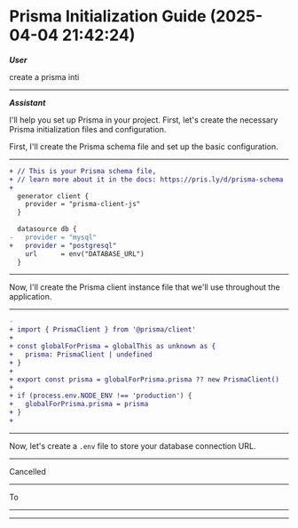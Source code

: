 <!-- Generated by SpecStory -->

# Prisma Initialization Guide (2025-04-04 21:42:24)

_**User**_

create a prisma inti

---

_**Assistant**_

I'll help you set up Prisma in your project. First, let's create the necessary Prisma initialization files and configuration.

First, I'll create the Prisma schema file and set up the basic configuration.

---

```diff
+ // This is your Prisma schema file,
+ // learn more about it in the docs: https://pris.ly/d/prisma-schema
+ 
  generator client {
    provider = "prisma-client-js"
  }
  
  datasource db {
-   provider = "mysql"
+   provider = "postgresql"
    url      = env("DATABASE_URL")
  }
```

---

Now, I'll create the Prisma client instance file that we'll use throughout the application.

---

```diff
- 
+ import { PrismaClient } from '@prisma/client'
+ 
+ const globalForPrisma = globalThis as unknown as {
+   prisma: PrismaClient | undefined
+ }
+ 
+ export const prisma = globalForPrisma.prisma ?? new PrismaClient()
+ 
+ if (process.env.NODE_ENV !== 'production') {
+   globalForPrisma.prisma = prisma
+ }
+ 
```

---

Now, let's create a `.env` file to store your database connection URL.

---

Cancelled

---

To

---



---

